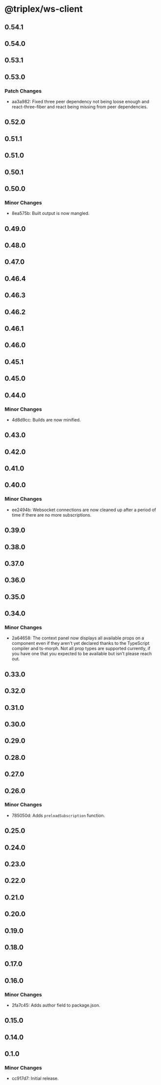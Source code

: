 # @triplex/ws-client

## 0.54.1

## 0.54.0

## 0.53.1

## 0.53.0

### Patch Changes

- aa3a982: Fixed three peer dependency not being loose enough and
  react-three-fiber and react being missing from peer dependencies.

## 0.52.0

## 0.51.1

## 0.51.0

## 0.50.1

## 0.50.0

### Minor Changes

- 8ea575b: Built output is now mangled.

## 0.49.0

## 0.48.0

## 0.47.0

## 0.46.4

## 0.46.3

## 0.46.2

## 0.46.1

## 0.46.0

## 0.45.1

## 0.45.0

## 0.44.0

### Minor Changes

- 4d8d9cc: Builds are now minified.

## 0.43.0

## 0.42.0

## 0.41.0

## 0.40.0

### Minor Changes

- ee2494b: Websocket connections are now cleaned up after a period of time if
  there are no more subscriptions.

## 0.39.0

## 0.38.0

## 0.37.0

## 0.36.0

## 0.35.0

## 0.34.0

### Minor Changes

- 2a64658: The context panel now displays all available props on a component
  even if they aren't yet declared thanks to the TypeScript compiler and
  ts-morph. Not all prop types are supported currently, if you have one that you
  expected to be available but isn't please reach out.

## 0.33.0

## 0.32.0

## 0.31.0

## 0.30.0

## 0.29.0

## 0.28.0

## 0.27.0

## 0.26.0

### Minor Changes

- 785050d: Adds `preloadSubscription` function.

## 0.25.0

## 0.24.0

## 0.23.0

## 0.22.0

## 0.21.0

## 0.20.0

## 0.19.0

## 0.18.0

## 0.17.0

## 0.16.0

### Minor Changes

- 2fa7c45: Adds author field to package.json.

## 0.15.0

## 0.14.0

## 0.1.0

### Minor Changes

- cc917d7: Initial release.
